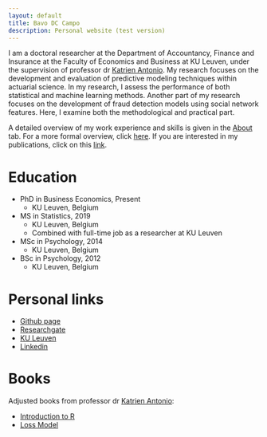 ```yaml
---
layout: default
title: Bavo DC Campo
description: Personal website (test version)
---
```

I am a doctoral researcher at the Department of Accountancy, Finance and Insurance at the Faculty of Economics and Business at KU Leuven, under the supervision of professor dr [Katrien Antonio](https://katrienantonio.github.io/). My research focuses on the development and evaluation of predictive modeling techniques within actuarial science. In my research, I assess the performance of both statistical and machine learning methods. Another part of my research focuses on the development of fraud detection models using social network features. Here, I examine both the methodological and practical part.

A detailed overview of my work experience and skills is given in the [About](./about.html) tab. For a more formal overview, click [here](./cv.html). If you are interested in my publications, click on this [link](https://lirias.kuleuven.be/cv?Username=U0095171).

# Education
- PhD in Business Economics, Present
	- KU Leuven, Belgium
- MS in Statistics, 2019
	- KU Leuven, Belgium
	- Combined with full-time job as a researcher at KU Leuven	
- MSc in Psychology, 2014
	- KU Leuven, Belgium
- BSc in Psychology, 2012
	- KU Leuven, Belgium

# Personal links
* [Github page](https://github.com/BavoDC)
* [Researchgate](https://www.researchgate.net/profile/Bavo-De-Cock)
* [KU Leuven](https://www.kuleuven.be/wieiswie/nl/person/00095171)
* [Linkedin](https://be.linkedin.com/in/bavo-de-cock-campo-584087b6)

# Books
Adjusted books from professor dr [Katrien Antonio](https://katrienantonio.github.io/):
* [Introduction to R](./intro-R-book_RawFiles)
* [Loss Model](./Loss-Models)
